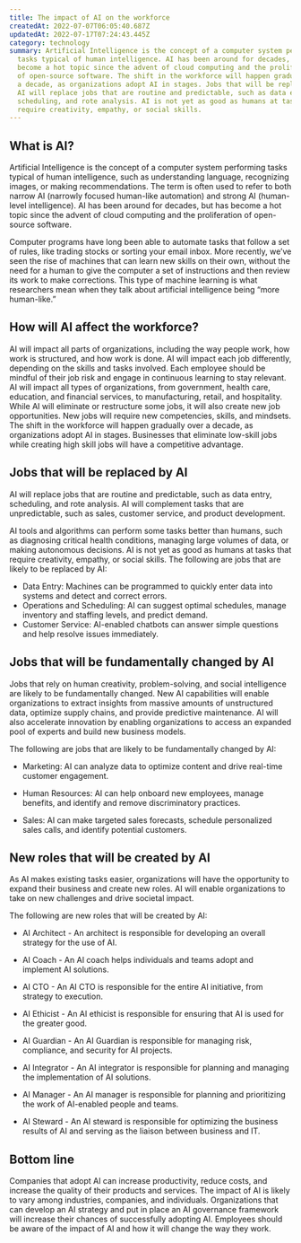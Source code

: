 ```yaml
---
title: The impact of AI on the workforce
createdAt: 2022-07-07T06:05:40.687Z
updatedAt: 2022-07-17T07:24:43.445Z
category: technology
summary: Artificial Intelligence is the concept of a computer system performing
  tasks typical of human intelligence. AI has been around for decades, but has
  become a hot topic since the advent of cloud computing and the proliferation
  of open-source software. The shift in the workforce will happen gradually over
  a decade, as organizations adopt AI in stages. Jobs that will be replaced by
  AI will replace jobs that are routine and predictable, such as data entry,
  scheduling, and rote analysis. AI is not yet as good as humans at tasks that
  require creativity, empathy, or social skills.
---
```


## What is AI?

Artificial Intelligence is the concept of a computer system performing tasks typical of human intelligence, such as understanding language, recognizing images, or making recommendations. The term is often used to refer to both narrow AI (narrowly focused human-like automation) and strong AI (human-level intelligence). AI has been around for decades, but has become a hot topic since the advent of cloud computing and the proliferation of open-source software.

Computer programs have long been able to automate tasks that follow a set of rules, like trading stocks or sorting your email inbox. More recently, we’ve seen the rise of machines that can learn new skills on their own, without the need for a human to give the computer a set of instructions and then review its work to make corrections. This type of machine learning is what researchers mean when they talk about artificial intelligence being “more human-like.”

## How will AI affect the workforce?

AI will impact all parts of organizations, including the way people work, how work is structured, and how work is done. 
AI will impact each job differently, depending on the skills and tasks involved. Each employee should be mindful of their job risk and engage in continuous learning to stay relevant. AI will impact all types of organizations, from government, health care, education, and financial services, to manufacturing, retail, and hospitality.
While AI will eliminate or restructure some jobs, it will also create new job opportunities. New jobs will require new competencies, skills, and mindsets. The shift in the workforce will happen gradually over a decade, as organizations adopt AI in stages. Businesses that eliminate low-skill jobs while creating high skill jobs will have a competitive advantage.

## Jobs that will be replaced by AI

AI will replace jobs that are routine and predictable, such as data entry, scheduling, and rote analysis. AI will complement tasks that are unpredictable, such as sales, customer service, and product development.

AI tools and algorithms can perform some tasks better than humans, such as diagnosing critical health conditions, managing large volumes of data, or making autonomous decisions. AI is not yet as good as humans at tasks that require creativity, empathy, or social skills.
The following are jobs that are likely to be replaced by AI:

- Data Entry: Machines can be programmed to quickly enter data into systems and detect and correct errors.
- Operations and Scheduling: AI can suggest optimal schedules, manage inventory and staffing levels, and predict demand.
- Customer Service: AI-enabled chatbots can answer simple questions and help resolve issues immediately.

## Jobs that will be fundamentally changed by AI

Jobs that rely on human creativity, problem-solving, and social intelligence are likely to be fundamentally changed. New AI capabilities will enable organizations to extract insights from massive amounts of unstructured data, optimize supply chains, and provide predictive maintenance. AI will also accelerate innovation by enabling organizations to access an expanded pool of experts and build new business models.

The following are jobs that are likely to be fundamentally changed by AI:

- Marketing: AI can analyze data to optimize content and drive real-time customer engagement.

- Human Resources: AI can help onboard new employees, manage benefits, and identify and remove discriminatory practices.

- Sales: AI can make targeted sales forecasts, schedule personalized sales calls, and identify potential customers.

## New roles that will be created by AI

As AI makes existing tasks easier, organizations will have the opportunity to expand their business and create new roles. AI will enable organizations to take on new challenges and drive societal impact.

The following are new roles that will be created by AI:

- AI Architect - An architect is responsible for developing an overall strategy for the use of AI.

- AI Coach - An AI coach helps individuals and teams adopt and implement AI solutions.

- AI CTO - An AI CTO is responsible for the entire AI initiative, from strategy to execution.

- AI Ethicist - An AI ethicist is responsible for ensuring that AI is used for the greater good.

- AI Guardian - An AI Guardian is responsible for managing risk, compliance, and security for AI projects.

- AI Integrator - An AI integrator is responsible for planning and managing the implementation of AI solutions.

- AI Manager - An AI manager is responsible for planning and prioritizing the work of AI-enabled people and teams.

- AI Steward - An AI steward is responsible for optimizing the business results of AI and serving as the liaison between business and IT.

## Bottom line

Companies that adopt AI can increase productivity, reduce costs, and increase the quality of their products and services. The impact of AI is likely to vary among industries, companies, and individuals. Organizations that can develop an AI strategy and put in place an AI governance framework will increase their chances of successfully adopting AI. Employees should be aware of the impact of AI and how it will change the way they work.
